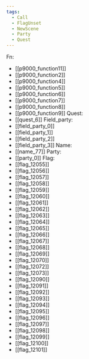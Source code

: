 ```yaml
---
tags:
  - Call
  - FlagUnset
  - NewScene
  - Party
  - Quest
---
```

Fn:
- [[p9000_function11]]
- [[p9000_function2]]
- [[p9000_function4]]
- [[p9000_function5]]
- [[p9000_function6]]
- [[p9000_function7]]
- [[p9000_function8]]
- [[p9000_function9]]
Quest:
- [[quest_6]]
Field_party:
- [[field_party_0]]
- [[field_party_1]]
- [[field_party_2]]
- [[field_party_3]]
Name:
- [[name_77]]
Party:
- [[party_0]]
Flag:
- [[flag_12055]]
- [[flag_12056]]
- [[flag_12057]]
- [[flag_12058]]
- [[flag_12059]]
- [[flag_12060]]
- [[flag_12061]]
- [[flag_12062]]
- [[flag_12063]]
- [[flag_12064]]
- [[flag_12065]]
- [[flag_12066]]
- [[flag_12067]]
- [[flag_12068]]
- [[flag_12069]]
- [[flag_12070]]
- [[flag_12072]]
- [[flag_12073]]
- [[flag_12090]]
- [[flag_12091]]
- [[flag_12092]]
- [[flag_12093]]
- [[flag_12094]]
- [[flag_12095]]
- [[flag_12096]]
- [[flag_12097]]
- [[flag_12098]]
- [[flag_12099]]
- [[flag_12100]]
- [[flag_12101]]
